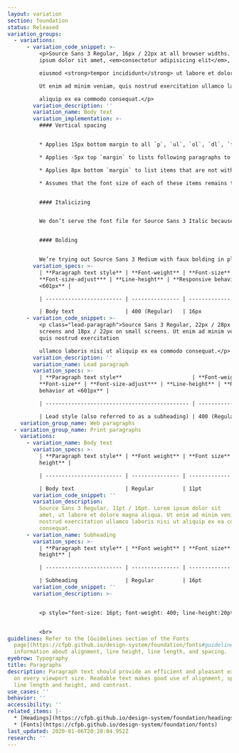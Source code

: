 ```yaml
---
layout: variation
section: foundation
status: Released
variation_groups:
  - variations:
      - variation_code_snippet: >-
          <p>Source Sans 3 Regular, 16px / 22px at all browser widths. Lorem
          ipsum dolor sit amet, <em>consectetur adipisicing elit</em>, sed do

          eiusmod <strong>tempor incididunt</strong> ut labore et dolore magna aliqua.

          Ut enim ad minim veniam, quis nostrud exercitation ullamco laboris nisi ut

          aliquip ex ea commodo consequat.</p>
        variation_description: ''
        variation_name: Body text
        variation_implementation: >-
          #### Vertical spacing


          * Applies 15px bottom margin to all `p`, `ul`, `ol`, `dl`, `figure`, `table`, and `blockquote` elements.

          * Applies -5px top `margin` to lists following paragraphs to reduce `margin between them to 10px.

          * Applies 8px bottom `margin` to list items that are not within a nav element.

          * Assumes that the font size of each of these items remains the default.


          #### Italicizing


          We don’t serve the font file for Source Sans 3 Italic because we found Source Sans 3 Regular with browser-created faux italics was an acceptable substitute, and it saves a lot of bytes not to serve it.


          #### Bolding


          We’re trying out Source Sans 3 Medium with faux bolding in place of Source Sans 3 Semi Bold, though the results of that experiment have been less predictable, so we may yet revert that decision.
        variation_specs: >-
          | **Paragraph text style** | **Font-weight** | **Font-size** |
          **Font-size-adjust*** | **Line-height** | **Responsive behavior at
          <601px** |

          | ------------------------ | --------------- | ------------- | --------------------- | --------------- | --------------------------------- |

          | Body text                | 400 (Regular)   | 16px          | 0.517                 | 22px            | No change                         |
      - variation_code_snippet: >-
          <p class="lead-paragraph">Source Sans 3 Regular, 22px / 28px on large
          screens and 18px / 22px on small screens. Ut enim ad minim veniam,
          quis nostrud exercitation

          ullamco laboris nisi ut aliquip ex ea commodo consequat.</p>
        variation_description: ''
        variation_name: Lead paragraph
        variation_specs: >-
          | **Paragraph text style**                      | **Font-weight** |
          **Font-size** | **Font-size-adjust*** | **Line-height** | **Responsive
          behavior at <601px** |

          | --------------------------------------------- | --------------- | ------------- | --------------------- | --------------- | --------------------------------- |

          | Lead style (also referred to as a subheading) | 400 (Regular)   | H3 (22px)     | 0.517                 | 27.5px          | Drops to H4                       |
    variation_group_name: Web paragraphs
  - variation_group_name: Print paragraphs
    variations:
      - variation_name: Body text
        variation_specs: >-
          | **Paragraph text style** | **Font weight** | **Font size** | **Line
          height** |

          | ------------------------ | --------------- | ------------- | --------------- |

          | Body text                | Regular         | 11pt          | 16pt            |
        variation_code_snippet: ''
        variation_description:
          Source Sans 3 Regular, 11pt / 16pt. Lorem ipsum dolor sit
          amet, ut labore et dolore magna aliqua. Ut enim ad minim veniam, quis
          nostrud exercitation ullamco laboris nisi ut aliquip ex ea commodo
          consequat.
      - variation_name: Subheading
        variation_specs: >-
          | **Paragraph text style** | **Font weight** | **Font size** | **Line
          height** |

          | ------------------------ | --------------- | ------------- | --------------- |

          | Subheading               | Regular         | 16pt          | 20pt            |
        variation_code_snippet: ''
        variation_description: >-


          <p style="font-size: 16pt; font-weight: 400; line-height:20pt">Source Sans 3 Regular, 16pt / 20pt. Lorem ipsum dolor sit amet, ut labore et dolore magna aliqua. Ut enim ad minim veniam, quis nostrud exercitation ullamco laboris nisi ut aliquip ex ea commodo consequat.</p>


          <br>
guidelines: Refer to the [Guidelines section of the Fonts
  page](https://cfpb.github.io/design-system/foundation/fonts#guidelines) for
  information about alignment, line height, line length, and spacing.
eyebrow: Typography
title: Paragraphs
description: Paragraph text should provide an efficient and pleasant experience
  on every viewport size. Readable text makes good use of alignment, spacing,
  line length and height, and contrast.
use_cases: ''
behavior: ''
accessibility: ''
related_items: |-
  * [Headings](https://cfpb.github.io/design-system/foundation/headings)
  * [Fonts](https://cfpb.github.io/design-system/foundation/fonts)
last_updated: 2020-01-06T20:28:04.952Z
research: ''
---
```

